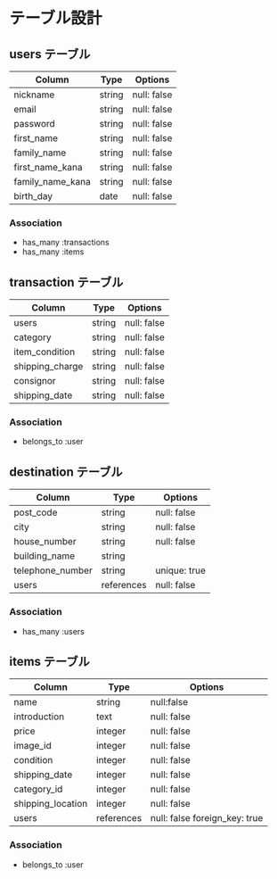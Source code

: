 # テーブル設計

## users テーブル

| Column            | Type      | Options     |
| --------          | --------- | ----------- |
| nickname          | string    | null: false |
| email             | string    | null: false |
| password          | string    | null: false |
| first_name        | string    | null: false |
| family_name       | string    | null: false |
| first_name_kana   | string    | null: false |
| family_name_kana  | string    | null: false |
| birth_day         | date      | null: false |
### Association

- has_many :transactions
- has_many :items

## transaction テーブル

| Column            | Type      | Options     |
| ------            | --------- | ----------- |
| users             | string    | null: false |
| category          | string    | null: false |
| item_condition    | string    | null: false |
| shipping_charge   | string    | null: false |
| consignor         | string    | null: false |
| shipping_date     | string    | null: false |

### Association

- belongs_to :user

## destination テーブル

| Column           | Type       | Options      |
| ------           | ---------- | ------------ |
| post_code        | string     | null: false  |
| city             | string     | null: false  |
| house_number     | string     | null: false  |
| building_name    | string     |              |
| telephone_number | string     | unique: true |
| users            | references | null: false  |
### Association

- has_many :users

## items テーブル

| Column            | Type      | Options                      |
| ------------------| ----------| ---------------------------  |
| name              | string    | null:false                   |
| introduction      | text      | null: false                  |
| price             | integer   | null: false                  |
| image_id          | integer   | null: false                  |
| condition         | integer   | null: false                  |
| shipping_date     | integer   | null: false                  |
| category_id       | integer   | null: false                  |
| shipping_location | integer   | null: false                  |
| users             | references| null: false foreign_key: true|

### Association

- belongs_to :user